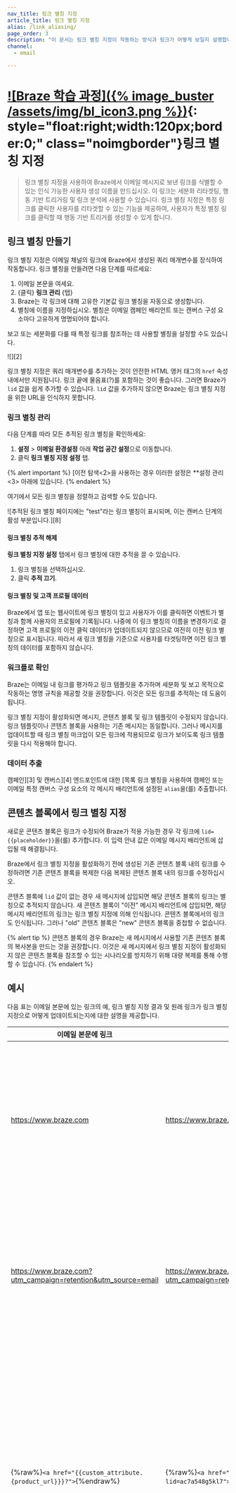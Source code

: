 ```yaml
---
nav_title: 링크 별칭 지정
article_title: 링크 별칭 지정
alias: /link_aliasing/
page_order: 3
description: "이 문서는 링크 별칭 지정이 작동하는 방식과 링크가 어떻게 보일지 설명합니다."
channel:
  - email

---
```


# [![Braze 학습 과정]({% image_buster /assets/img/bl_icon3.png %})](https://learning.braze.com/link-aliasing){: style="float:right;width:120px;border:0;" class="noimgborder"}링크 별칭 지정
 
> 링크 별칭 지정을 사용하여 Braze에서 이메일 메시지로 보낸 링크를 식별할 수 있는 인식 가능한 사용자 생성 이름을 만드십시오. 이 링크는 세분화 리타겟팅, 행동 기반 트리거링 및 링크 분석에 사용할 수 있습니다. 링크 별칭 지정은 특정 링크를 클릭한 사용자를 리타겟할 수 있는 기능을 제공하여, 사용자가 특정 별칭 링크를 클릭할 때 행동 기반 트리거를 생성할 수 있게 합니다.

## 링크 별칭 만들기

링크 별칭 지정은 이메일 채널의 링크에 Braze에서 생성된 쿼리 매개변수를 장식하여 작동합니다. 링크 별칭을 만들려면 다음 단계를 따르세요: 

1. 이메일 본문을 여세요.
2. {클릭} **링크 관리** {탭}
3. Braze는 각 링크에 대해 고유한 기본값 링크 별칭을 자동으로 생성합니다.
4. 별칭에 이름을 지정하십시오. 별칭은 이메일 캠페인 배리언트 또는 캔버스 구성 요소마다 고유하게 명명되어야 합니다. 

보고 또는 세분화를 다룰 때 특정 링크를 참조하는 데 사용할 별칭을 설정할 수도 있습니다. 

![][2]

링크 별칭 지정은 쿼리 매개변수를 추가하는 것이 안전한 HTML 앵커 태그의 `href` 속성 내에서만 지원됩니다. 링크 끝에 물음표(?)를 포함하는 것이 좋습니다. 그러면 Braze가 `lid` 값을 쉽게 추가할 수 있습니다. `lid` 값을 추가하지 않으면 Braze는 링크 별칭 지정을 위한 URL을 인식하지 못합니다.

### 링크 별칭 관리

다음 단계를 따라 모든 추적된 링크 별칭을 확인하세요:

1. **설정** > **이메일 환경설정** 아래 **작업 공간 설정**으로 이동합니다.
2. 클릭 **링크 별칭 지정 설정** 탭.

{% alert important %}
[이전 탐색<2>을 사용하는 경우 이러한 설정은 **설정 관리<3> 아래에 있습니다.
{% endalert %}

여기에서 모든 링크 별칭을 정렬하고 검색할 수도 있습니다.

![추적된 링크 별칭 페이지에는 "test"라는 링크 별칭이 표시되며, 이는 캔버스 단계의 활성 부분입니다.][8]

#### 링크 별칭 추적 해제

**링크 별칭 지정 설정** 탭에서 링크 별칭에 대한 추적을 끌 수 있습니다.

1. 링크 별칭을 선택하십시오.
2. 클릭 **추적 끄기**.  

#### 링크 별칭 및 고객 프로필 데이터

Braze에서 앱 또는 웹사이트에 링크 별칭이 있고 사용자가 이를 클릭하면 이벤트가 별칭과 함께 사용자의 프로필에 기록됩니다. 나중에 이 링크 별칭의 이름을 변경하기로 결정하면 고객 프로필의 이전 클릭 데이터가 업데이트되지 않으므로 여전히 이전 링크 별칭으로 표시됩니다. 따라서 새 링크 별칭을 기준으로 사용자를 타겟팅하면 이전 링크 별칭의 데이터를 포함하지 않습니다.

### 워크플로 확인

Braze는 이메일 내 링크를 평가하고 링크 템플릿을 추가하며 세분화 및 보고 목적으로 작동하는 명명 규칙을 제공할 것을 권장합니다. 이것은 모든 링크를 추적하는 데 도움이 됩니다.

링크 별칭 지정이 활성화되면 메시지, 콘텐츠 블록 및 링크 템플릿이 수정되지 않습니다. 링크 템플릿이나 콘텐츠 블록을 사용하는 기존 메시지는 동일합니다. 그러나 메시지를 업데이트할 때 링크 별칭 마크업이 모든 링크에 적용되므로 링크가 보이도록 링크 템플릿을 다시 적용해야 합니다.

### 데이터 추출

캠페인][3] 및 캔버스][4] 엔드포인트에 대한 \[목록 링크 별칭을 사용하여 캠페인 또는 이메일 특정 캔버스 구성 요소의 각 메시지 배리언트에 설정된 `alias`을(를) 추출합니다.

## 콘텐츠 블록에서 링크 별칭 지정

새로운 콘텐츠 블록은 링크가 수정되어 Braze가 적용 가능한 경우 각 링크에 `lid={{placeholder}}`을(를) 추가합니다. 이 입력 안내 값은 이메일 메시지 배리언트에 삽입될 때 해결됩니다.

Braze에서 링크 별칭 지정을 활성화하기 전에 생성된 기존 콘텐츠 블록 내의 링크를 수정하려면 기존 콘텐츠 블록을 복제한 다음 복제된 콘텐츠 블록 내의 링크를 수정하십시오.

콘텐츠 블록에 `lid` 값이 없는 경우 새 메시지에 삽입되면 해당 콘텐츠 블록의 링크는 별칭으로 추적되지 않습니다. 새 콘텐츠 블록이 "이전" 메시지 배리언트에 삽입되면, 해당 메시지 배리언트의 링크는 링크 별칭 지정에 의해 인식됩니다. 콘텐츠 블록에서의 링크도 인식됩니다. 그러나 "old" 콘텐츠 블록은 "new" 콘텐츠 블록을 중첩할 수 없습니다.

{% alert tip %}
콘텐츠 블록의 경우 Braze는 새 메시지에서 사용할 기존 콘텐츠 블록의 복사본을 만드는 것을 권장합니다. 이것은 새 메시지에서 링크 별칭 지정이 활성화되지 않은 콘텐츠 블록을 참조할 수 있는 시나리오를 방지하기 위해 대량 복제를 통해 수행할 수 있습니다.
{% endalert %}

## 예시

다음 표는 이메일 본문에 있는 링크의 예, 링크 별칭 지정 결과 및 원래 링크가 링크 별칭 지정으로 어떻게 업데이트되는지에 대한 설명을 제공합니다.

| 이메일 본문에 링크 | 별칭이 있는 링크 | 논리 |
|---|---|---|
| https://www.braze.com | https://www.braze.com?lid=slfdldtqdhdk | Braze는 물음표(?)를 삽입하고 URL에 첫 번째 쿼리 매개변수를 추가합니다. |
| https://www.braze.com?utm_campaign=retention&utm_source=email | https://www.braze.com?utm_campaign=retention&utm_source=email&lid=0goty30mviyz | Braze는 다른 쿼리 매개변수를 감지하고 URL 끝에 `lid=`을(를) 추가합니다. |
| {%raw%}`<a href="{{custom_attribute.{product_url}}}?">`{%endraw%} | {%raw%}`<a href="{{custom_attribute.{product_url}}}?lid=ac7a548g5kl7">`{%endraw%} | Braze는 이것이 URL이며 이미 물음표(?)가 있음을 인식합니다. 그런 다음 물음표 뒤에 `lid` 쿼리 매개변수를 추가합니다. |
| https://www.braze.com#bookmark1?utm_source=email | https://www.braze.com?lid=eqslgd5a9m3y#bookmark1?utm_source=email | Braze는 URL이 물음표(?) 뒤에 앵커(#)가 있는 표준 구조를 사용할 것으로 예상합니다. Braze는 왼쪽에서 오른쪽으로 읽기 때문에 물음표와 `lid` 값을 앵커 앞에 추가합니다. |
{: .reset-td-br-1 .reset-td-br-2 .reset-td-br-3}

## Liquid을 통해 생성된 URL에 대한 링크 별칭 지정

HTML 또는 콘텐츠 블록의 `assign` 문에 의해 생성된 URL의 경우 앵커 태그에 물음표(?)를 추가하는 것이 좋습니다. 이것은 Braze가 쿼리 매개변수(`lid = somevalue`)를 추가하여 링크 별칭 지정이 제대로 작동하도록 도와줍니다. 쿼리 매개변수를 추가할 위치를 식별하지 않으면 링크 별칭 지정이 이러한 URL을 인식하지 못합니다.

### 예시

이 링크 별칭 지정 예제를 확인하여 앵커 태그의 권장 형식을 확인하세요:

{% raw %}
```liquid
{% assign link1 = "https://www.braze1.com" %}

<a href="{{link1}}?">Click Here</a>
```
{% endraw %}

링크에 물음표(`?`)가 포함된 매개변수가 있는 경우 앵커 태그에 앰퍼샌드(`&`)로 바꿀 수 있습니다. 다음 예와 같이:

{% raw %}
```liquid
{% assign link_with_params = "https://www.braze1.com?param_1&param_2" %}

<a href="{{link_with_params}}&">Click Here</a>
```
{% endraw %}

## 링크 템플릿

새 메시지 변형의 경우 기존 [링크 템플릿]({{site.baseurl}}/user_guide/message_building_by_channel/email/templates/link_template/)을(를) **링크 관리** 탭에서 사용할 수 있습니다. 링크 템플릿으로 시작된 메시지의 경우 여전히 적용됩니다. 기존 메시지가 수정된 경우 링크 템플릿을 **링크 관리** 탭을 통해 다시 적용해야 합니다. 

{% alert note %}
링크 템플릿은 **링크 관리** 탭에서 볼 수 있는 링크에만 적용할 수 있습니다. 이것은 `lid` URL 매개변수가 없는 링크(예: "이전" 콘텐츠 블록 또는 마크업할 수 없는 링크)가 링크 템플릿에 적합하지 않음을 의미합니다. 이를 해결하려면 "old" 콘텐츠 블록을 복사하거나 URL의 `href` 속성에 물음표(?) 또는 앰퍼샌드(&)를 포함하는 것이 좋습니다.
{% endalert %}

## 링크 세분화

리타겟팅 필터를 사용하면 이메일 캠페인 또는 캔버스 구성 요소에서 특정 추적 별칭을 클릭한 고객을 기반으로 세분화 필터를 만들 수 있습니다. 이 필터는 추적된 별칭이 있는 캠페인 또는 캔버스에서만 사용할 수 있습니다.

### 추적 링크

**링크 관리** 탭에서 세분화 목적으로 "추적"할 별칭과 세분화 필터에 표시할 별칭을 선택합니다. 추적된 별칭은 세분화 목적으로만 사용되며 보고 목적으로 링크가 추적되는 데에는 영향을 미치지 않습니다.

{% alert tip %}
링크 참여 측정기준을 추적하려면 링크가 HTTP 또는 HTTPS로 시작하는지 확인하세요.
{% endalert %}

Braze는 추적할 수 있는 무제한 링크를 선택할 수 있지만, 사용자가 최근에 연 링크에서만 리타겟할 수 있습니다. 사용자 프로필에는 최근에 클릭한 링크 100개가 포함됩니다. 예를 들어, 500개의 링크를 추적하고 사용자가 그 중 500개를 모두 클릭하면, 리타겟하거나 가장 최근에 클릭된 100개의 링크를 기준으로 세그먼트를 만들 수 있습니다.

{% tabs 지역 %}
{% tab 드래그 앤 드롭 편집기 %}

![드래그 앤 드롭 이메일 편집기의 링크 관리 탭.]({% image_buster /assets/img/link_management_dnd.png %})

{% endtab %}
{% tab HTML 편집기 %}

![HTML 이메일 편집기의 링크 관리 탭.]({% image_buster /assets/img/link_management_html.png %})

{% endtab %}
{% endtabs %}

{% alert note %}
Braze는 프로필 수준에서 마지막으로 클릭된 100개의 링크 별칭만 추적합니다.
{% endalert %}

### 링크 추적 해제

링크 추적을 해제해도 필터가 있는 기존 세그먼트가 추적 해제된 별칭으로 재할당되지 않습니다. 이전 데이터는 새로운 데이터로 대체될 때까지 사용자 프로필에 남아 있을 것입니다. 다음 세분화 필터는 계속 존재하지만, 해당 필터로 새 세그먼트를 만들 수는 없습니다.

세분화 목적을 위해 기본적으로 작업 공간당 100개의 링크만 추적할 수 있습니다. 보관된 메시지의 링크는 자동으로 추적되지 않습니다. 그러나 보관된 메시지가 보관 해제되면 링크를 다시 추적해야 합니다. 링크 별칭이 추적되면 링크 보고는 최상위 도메인이나 전체 URL 대신 별칭으로 색인됩니다.

![][1]

### 세그먼트 필터

다음 세그먼트 필터는 이벤트가 처리될 때 추적되는 클릭 이벤트에 적용됩니다. 이는 링크 추적을 해제해도 기존 데이터가 제거되지 않으며, 링크를 추적해도 데이터를 백필하지 않는다는 것을 의미합니다.

#### 캠페인에서 별칭 클릭

리타겟 사용자를 클릭한 특정 별칭을 기준으로 캠페인에서 리타겟합니다. 여기에는 추적된 별칭이 있는 캠페인만 반영됩니다.

#### 캔버스 단계에서 별칭 클릭

리타겟 사용자를 특정 별칭을 기반으로 캔버스 구성 요소에서 클릭한 경우. 파이프로 구분된 필터 옵션은 캔버스 및 캔버스 구성 요소를 표시한 다음 캔버스 구성 요소 내의 별칭을 표시합니다. 여기에는 추적된 별칭이 있는 캔버스 단계만 표시됩니다.

#### 캠페인 또는 캔버스에서 별칭 클릭됨

리타겟 users based on any alias that was clicked in the 캠페인 or 캔버스 component. 별칭은 "전역"으로 간주되므로 모든 캠페인 및 캔버스 단계에서 링크 클릭을 대상으로 하는 모든 전역 별칭이 됩니다.

![][5]

### 액션 기반 필터
 
사용자는 추적된 링크든 추적되지 않은 링크든 상관없이 타겟팅하는 액션 기반 메시지를 생성하거나, 이메일 캠페인 또는 캔버스 구성 요소 전반에 걸쳐 별칭을 클릭했는지 여부에 따라 사용자를 리타겟할 수 있습니다. 

![][6]

### 이메일 클릭 이벤트

\[이메일 클릭 이벤트][7]는 사용자가 이메일을 클릭할 때 발생합니다. 사용자가 여러 번 클릭하거나 이메일 내의 다른 링크를 클릭하면 동일한 캠페인에 대해 여러 이벤트가 생성될 수 있습니다. 링크 별칭 지정이 활성화된 경우 이메일 클릭 이벤트에 대해 두 개의 추가 필드가 있습니다: `link_id` 및 `link_alias`.

```json
// Email Click: users.messages.email.Click
{
  "id": (string) unique ID of this event,
  "user_id": (string) Braze user ID of the user,
  "external_user_id": (string) External ID of the user,
  "time": (int) 10-digit UTC time of the event in seconds since the epoch,
  "timezone": (string) IANA time zone of the user at the time of the event,
  "campaign_id": (string) ID of the campaign if from a campaign,
  "campaign_name": (string) name of the campaign,
  "message_variation_id": (string) ID of the message variation if from a campaign,
  "message_variation_name": (string) the name of the message variation if from a campaign,
  "canvas_id": (string) ID of the Canvas if from a Canvas,
  "canvas_name": (string) name of the Canvas,
  "canvas_variation_id": (string) ID of the Canvas variation the user is in if from a Canvas,
  "canvas_variation_name": (string) name of the Canvas variation the user is in if from a Canvas,
  "canvas_step_id": (string) ID of the step for this message if from a Canvas,
  "canvas_step_name": (string) name of the step for this message if from a Canvas,
  "send_id": (string) ID of the message if specified for the campaign (See Send Identifier under API Identifier Types),
  "dispatch_id": (string) ID of the message dispatch (unique ID for each 'transmission' sent from the Braze platform). Users who are sent a schedule message get the same dispatch_id. Action-based or API-triggered messages get a unique dispatch_id per user.,
  "email_address": (string) email address for this event,
  "url": (string) the URL that was clicked (Email Click events only),
  "user_agent": (string) description of the user's system and browser for the event (Email Click and Open events only),
  "ip_pool": (string) IP pool used for message sending,
  "link_id": (string) unique value generated by Braze for the URL,
  "link_alias": (string) alias name set when the message was sent
}
```

{% alert update %}
Canvas와 캠페인 간의 `dispatch_id` 동작은 다릅니다. Braze는 Canvas 단계(예약할 수 있는 Entry Steps 제외)를 "예약"된 경우에도 트리거된 이벤트로 처리하기 때문입니다. 캔버스 및 캠페인에서 [`dispatch_id` 동작]({{site.baseurl}}/help/help_articles/data/dispatch_id/)에 대해 자세히 알아보세요.

_2019년 8월에 업데이트가 기록되었습니다._
{% endalert %}


[1]: {% image_buster /assets/img/link_aliasing_click_table.png %}
[2]: {% image_buster /assets/img/link_aliasing_composer.png %}
[3]: {{site.baseurl}}/get_campaign_link_alias/
[4]: {{site.baseurl}}/get_canvas_link_alias/
[5]: {% image_buster /assets/img/link_aliasing_segmentation_filters.png %}
[6]: {% image_buster /assets/img/link_aliasing_action_based_filters.png %}
[7]: {{site.baseurl}}/user_guide/data_and_analytics/braze_currents/event_glossary/message_engagement_events#email-clicks-events/
[8]: {% image_buster /assets/img/tracked_aliases.png %}